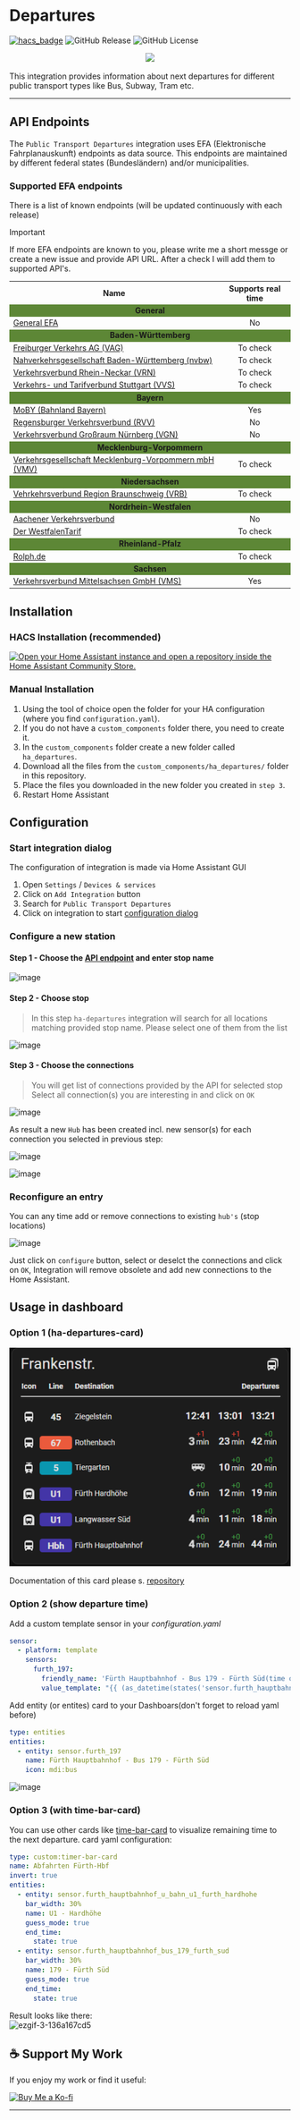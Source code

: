 # Departures
[![hacs_badge](https://img.shields.io/badge/HACS-Custom-orange.svg)](https://github.com/custom-components/hacs)
![GitHub Release](https://img.shields.io/github/v/release/alex-jung/ha-departures)
![GitHub License](https://img.shields.io/github/license/alex-jung/ha-departures)

<p align="center">
  <img width="300" src="https://github.com/user-attachments/assets/67e3ba87-94ea-4d27-b891-f6cbab779830"/>
</p>

This integration provides information about next departures for different public transport types like Bus, Subway, Tram etc.

***

## API Endpoints
The `Public Transport Departures` integration uses EFA (Elektronische Fahrplanauskunft) endpoints as data source. This endpoints are maintained by different federal states (Bundesländern) and/or municipalities.

### Supported EFA endpoints
There is a list of known endpoints (will be updated continuously with each release)

> [!IMPORTANT]
> If more EFA endpoints are known to you, please write me a short messge or create a new issue and provide API URL. After a check I will add them to supported API's.

<table>
  <tr>
      <th>Name</th>
      <th>Supports real time</th>
    </tr>
  <tr><td colspan="2" style="background:#5D8736" align="center"><b>General</b></td></tr>
  <tr>
    <td><a href="https://www.efa.de/efa/">General EFA </a></td>
    <td align="center">No</td>
  </tr>
  <tr><td colspan="2" style="background:#5D8736" align="center"><b>Baden-Württemberg</b></td></tr>
  <tr>
    <td><a href="https://efa.vagfr.de/vagfr3/">Freiburger Verkehrs AG (VAG)</a></td>
    <td align="center">To check</td>
  </tr>
  <tr>
    <td><a href="https://www.efa-bw.de/bvb3/">Nahverkehrsgesellschaft Baden-Württemberg (nvbw)</a></td>
    <td align="center">To check</td>
  </tr>
  <tr>
    <td><a href="https://www.vrn.de/mngvrn/">Verkehrsverbund Rhein-Neckar (VRN)</a></td>
    <td align="center">To check</td>
  </tr>
  <tr>
    <td><a href="https://www3.vvs.de/mngvvs/">Verkehrs- und Tarifverbund Stuttgart (VVS)</a></td>
    <td align="center">To check</td>
  </tr>
  <tr><td colspan="2" style="background:#5D8736" align="center"><b>Bayern</b></td></tr>
  <tr>
    <td><a href="https://bahnland-bayern.de/efa/">MoBY (Bahnland Bayern)</a></td>
    <td align="center">Yes</td>
  </tr>
  <tr>
    <td><a href="https://efa.rvv.de/efa/">Regensburger Verkehrsverbund (RVV)</a></td>
    <td align="center">No</td>
  </tr>
  <tr>
    <td><a href="https://efa.vgn.de/vgnExt_oeffi/">Verkehrsverbund Großraum Nürnberg (VGN)</a></td>
    <td align="center">No</td>
  </tr>
  <tr><td colspan="2" style="background:#5D8736" align="center"><b>Mecklenburg-Vorpommern</b></td></tr>
  <tr>
    <td><a href="https://fahrplanauskunft-mv.de/vmv-efa/">Verkehrsgesellschaft Mecklenburg-Vorpommern mbH (VMV)</a></td>
    <td align="center">To check</td>
  </tr>
  <tr><td colspan="2" style="background:#5D8736" align="center"><b>Niedersachsen</b></td></tr>
  <tr>
    <td><a href="https://bsvg.efa.de/vrbstd_relaunch/">Vehrkehrsverbund Region Braunschweig (VRB)</a></td>
    <td align="center">To check</td>
  </tr>
  <tr><td colspan="2" style="background:#5D8736" align="center"><b>Nordrhein-Westfalen</b></td></tr>
  <tr>
    <td><a href="https://avv.efa.de/efa/">Aachener Verkehrsverbund</a></td>
    <td align="center">No</td>
  </tr>
  <tr>
    <td><a href="https://www.westfalenfahrplan.de/nwl-efa/">Der WestfalenTarif</a></td>
    <td align="center">To check</td>
  </tr>
  <tr><td colspan="2" style="background:#5D8736" align="center"><b>Rheinland-Pfalz</b></td></tr>
  <tr>
    <td><a href="https://mandanten.vrn.de/takt2/">Rolph.de</a></td>
    <td align="center">To check</td>
  </tr>
  <tr><td colspan="2" style="background:#5D8736" align="center"><b>Sachsen</b></td></tr>
  <tr>
    <td><a href="https://efa.vvo-online.de/VMSSL3/">Verkehrsverbund Mittelsachsen GmbH (VMS)</a></td>
    <td align="center">Yes</td>
  </tr>
</table>


## Installation

### HACS Installation (recommended)

[![Open your Home Assistant instance and open a repository inside the Home Assistant Community Store.](https://my.home-assistant.io/badges/hacs_repository.svg)](https://my.home-assistant.io/redirect/hacs_repository/?owner=alex-jung&repository=ha-departures&category=integration)

### Manual Installation

1. Using the tool of choice open the folder for your HA configuration (where you find `configuration.yaml`).
2. If you do not have a `custom_components` folder there, you need to create it.
3. In the `custom_components` folder create a new folder called `ha_departures`.
4. Download all the files from the `custom_components/ha_departures/` folder in this repository.
5. Place the files you downloaded in the new folder you created in `step 3`.
6. Restart Home Assistant

## Configuration

### Start integration dialog
The configuration of integration is made via Home Assistant GUI
1. Open `Settings` / `Devices & services`
2. Click on `Add Integration` button
3. Search for `Public Transport Departures`
4. Click on integration to start [configuration dialog](#Configure-a-new-station)

### Configure a new station

#### Step 1 - Choose the [API endpoint](#supported-efa-endpoints) and enter stop name

![image](https://github.com/user-attachments/assets/6341bb9c-58b1-4d94-bfc5-277dea779d37)

#### Step 2 - Choose stop
> In this step `ha-departures` integration will search for all locations matching provided stop name.
> Please select one of them from the list

![image](https://github.com/user-attachments/assets/88ca190f-b6dd-426d-b0ed-62929282645f)

#### Step 3 - Choose the connections
> You will get list of connections provided by the API for selected stop
> Select all connection(s) you are interesting in and click on `OK`

![image](https://github.com/user-attachments/assets/2e51a94b-ef8a-4422-8e3b-dec921a1a366)

As result a new `Hub` has been created incl. new sensor(s) for each connection you selected in previous step:

![image](https://github.com/user-attachments/assets/e3d4de2c-adda-4414-8f8a-d8c52e0bdd38)

![image](https://github.com/user-attachments/assets/7a54e888-df7f-4098-a644-f93279f043d7)

### Reconfigure an entry
You can any time add or remove connections to existing `hub's` (stop locations)

![image](https://github.com/user-attachments/assets/425685e2-743d-45ea-90da-7ef2b31b177e)

Just click on `configure` button, select or deselct the connections and click on `OK`, Integration will remove obsolete and add new connections to the Home Assistant.

## Usage in dashboard

### Option 1 (ha-departures-card)

![Screenshot](assets/departures-card.png)

Documentation of this card please s. [repository](https://github.com/alex-jung/ha-departures-card)

### Option 2 (show departure time)
Add a custom template sensor in your _configuration.yaml_
```yaml
sensor:
  - platform: template
    sensors:
      furth_197:
        friendly_name: 'Fürth Hauptbahnhof - Bus 179 - Fürth Süd(time only)'
        value_template: "{{ (as_datetime(states('sensor.furth_hauptbahnhof_bus_179_furth_sud'))).strftime('%H:%m') }}"
```
Add entity (or entites) card to your Dashboars(don't forget to reload yaml before)
```yaml
type: entities
entities:
  - entity: sensor.furth_197
    name: Fürth Hauptbahnhof - Bus 179 - Fürth Süd
    icon: mdi:bus
```
![image](https://github.com/user-attachments/assets/d813c9e4-0d5f-498e-81de-6abc88430c8c)

### Option 3 (with time-bar-card)
You can use other cards like [time-bar-card](https://github.com/rianadon/timer-bar-card) to visualize remaining time to the next departure.
card yaml configuration:
```yaml
type: custom:timer-bar-card
name: Abfahrten Fürth-Hbf
invert: true
entities:
  - entity: sensor.furth_hauptbahnhof_u_bahn_u1_furth_hardhohe
    bar_width: 30%
    name: U1 - Hardhöhe
    guess_mode: true
    end_time:
      state: true
  - entity: sensor.furth_hauptbahnhof_bus_179_furth_sud
    bar_width: 30%
    name: 179 - Fürth Süd
    guess_mode: true
    end_time:
      state: true
```
Result looks like there:\
![ezgif-3-136a167cd5](https://github.com/user-attachments/assets/3b8b8a09-1067-4d90-924a-729616c6e765)

## ☕ Support My Work

If you enjoy my work or find it useful:

[![Buy Me a Ko-fi](https://img.shields.io/badge/Support_on_Ko--fi-F16061?style=for-the-badge&logo=ko-fi&logoColor=white)](https://ko-fi.com/alexjungnbg)

---
